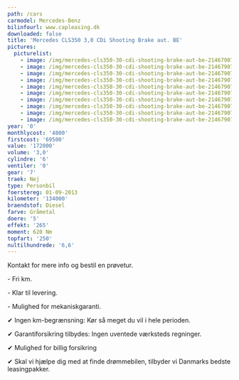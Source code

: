 ```yaml
---
path: /cars
carmodel: Mercedes-Benz
bilinfourl: www.capleasing.dk
downloaded: false
title: 'Mercedes CLS350 3,0 CDi Shooting Brake aut. BE'
pictures:
  picturelist:
    - image: /img/mercedes-cls350-30-cdi-shooting-brake-aut-be-2146790704_1.jpg
    - image: /img/mercedes-cls350-30-cdi-shooting-brake-aut-be-2146790704_2.jpg
    - image: /img/mercedes-cls350-30-cdi-shooting-brake-aut-be-2146790704_3.jpg
    - image: /img/mercedes-cls350-30-cdi-shooting-brake-aut-be-2146790704_4.jpg
    - image: /img/mercedes-cls350-30-cdi-shooting-brake-aut-be-2146790704_5.jpg
    - image: /img/mercedes-cls350-30-cdi-shooting-brake-aut-be-2146790704_7.jpg
    - image: /img/mercedes-cls350-30-cdi-shooting-brake-aut-be-2146790704_8.jpg
    - image: /img/mercedes-cls350-30-cdi-shooting-brake-aut-be-2146790704_9.jpg
    - image: /img/mercedes-cls350-30-cdi-shooting-brake-aut-be-2146790704_11.jpg
    - image: /img/mercedes-cls350-30-cdi-shooting-brake-aut-be-2146790704.jpg
year: '0'
monthlycost: '4800'
firstcost: '69500'
value: '172000'
volume: '3,0'
cylindre: '6'
ventiler: '0'
gear: '7'
traek: Nej
type: Personbil
foerstereg: 01-09-2013
kilometer: '134000'
braendstof: Diesel
farve: Gråmetal
doere: '5'
effekt: '265'
moment: 620 Nm
topfart: '250'
nultilhundrede: '6,6'
---
```


Kontakt for mere info og bestil en prøvetur.

\- Fri km.

\- Klar til levering.

\- Mulighed for mekaniskgaranti.

✔ Ingen km-begrænsning: Kør så meget du vil i hele perioden.

✔ Garantiforsikring tilbydes: Ingen uventede værksteds regninger.

✔ Mulighed for billig forsikring

✔ Skal vi hjælpe dig med at finde drømmebilen, tilbyder vi Danmarks bedste leasingpakker.
